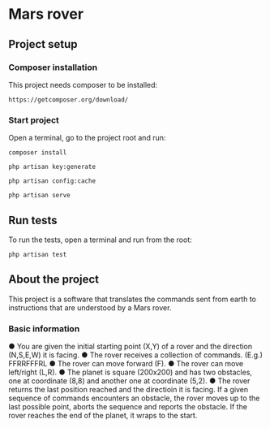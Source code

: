 # Mars rover

## Project setup
### Composer installation
This project needs composer to be installed:
```
https://getcomposer.org/download/
```

### Start project
Open a terminal, go to the project root and run:

```
composer install
```

```
php artisan key:generate
```

```
php artisan config:cache
```

```
php artisan serve
```

## Run tests
To run the tests, open a terminal and run from the root:
```
php artisan test
```

## About the project
This project is a software that translates the commands sent from earth to instructions that are understood by a Mars rover.

### Basic information
● You are given the initial starting point (X,Y) of a rover and the direction (N,S,E,W) it is facing.
● The rover receives a collection of commands. (E.g.) FFRRFFFRL
● The rover can move forward (F).
● The rover can move left/right (L,R).
● The planet is square (200x200) and has two obstacles, one at coordinate (8,8) and another one at coordinate (5,2). 
● The rover returns the last position reached and the directioin it is facing. If a given sequence of commands encounters an obstacle, the rover moves up to the last possible point, aborts the sequence and reports the obstacle. If the rover reaches the end of the planet, it wraps to the start.

